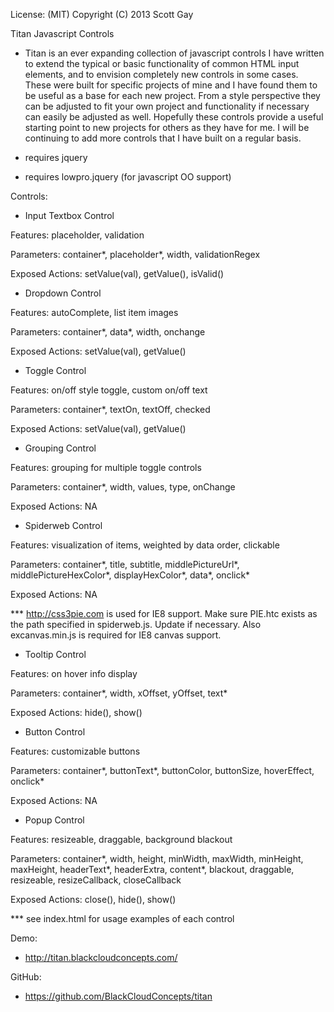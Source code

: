 License: (MIT) 
Copyright (C) 2013 Scott Gay

Titan Javascript Controls
- Titan is an ever expanding collection of javascript controls I have written to extend the typical or basic functionality of common HTML input elements, and to envision completely new controls in some cases.  These were built for specific projects of mine and I have found them to be useful as a base for each new project.  From a style perspective they can be adjusted to fit your own project and functionality if necessary can easily be adjusted as well.  Hopefully these controls provide a useful starting point to new projects for others as they have for me.  I will be continuing to add more controls that I have built on a regular basis. 

- requires jquery
- requires lowpro.jquery (for javascript OO support)

Controls:
- Input Textbox Control

Features: placeholder, validation

Parameters: container*, placeholder*, width, validationRegex

Exposed Actions: setValue(val), getValue(), isValid()

- Dropdown Control

Features: autoComplete, list item images

Parameters: container*, data*, width, onchange

Exposed Actions: setValue(val), getValue()

- Toggle Control

Features: on/off style toggle, custom on/off text

Parameters: container*, textOn, textOff, checked

Exposed Actions: setValue(val), getValue()

- Grouping Control

Features: grouping for multiple toggle controls

Parameters: container*, width, values, type, onChange

Exposed Actions: NA

- Spiderweb Control

Features: visualization of items, weighted by data order, clickable

Parameters: container*, title, subtitle, middlePictureUrl*, middlePictureHexColor*, displayHexColor*, data*, onclick*

Exposed Actions: NA

*** http://css3pie.com is used for IE8 support.  Make sure PIE.htc exists as the path specified in spiderweb.js.  Update if necessary.  Also excanvas.min.js is required for IE8 canvas support.

- Tooltip Control

Features: on hover info display

Parameters: container*, width, xOffset, yOffset, text*

Exposed Actions: hide(), show()

- Button Control

Features: customizable buttons

Parameters: container*, buttonText*, buttonColor, buttonSize, hoverEffect, onclick*

Exposed Actions: NA

- Popup Control

Features: resizeable, draggable, background blackout

Parameters: container*, width, height, minWidth, maxWidth, minHeight, maxHeight, headerText*, headerExtra, content*, blackout, draggable, resizeable, resizeCallback, closeCallback

Exposed Actions: close(), hide(), show()

*** see index.html for usage examples of each control

Demo:
- http://titan.blackcloudconcepts.com/

GitHub:
- https://github.com/BlackCloudConcepts/titan
 
